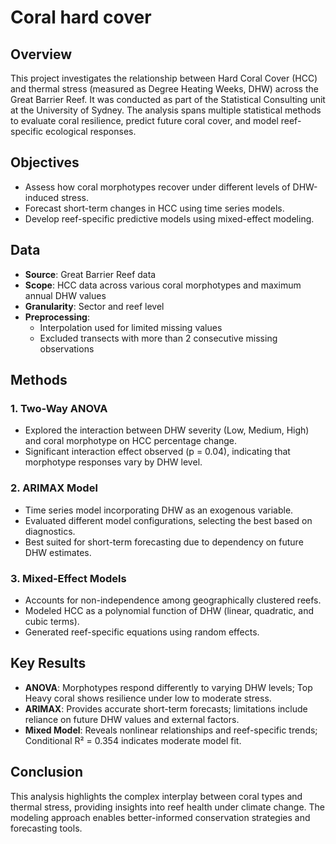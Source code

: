 # Coral hard cover

## Overview

This project investigates the relationship between Hard Coral Cover (HCC) and thermal stress (measured as Degree Heating Weeks, DHW) across the Great Barrier Reef. It was conducted as part of the Statistical Consulting unit at the University of Sydney. The analysis spans multiple statistical methods to evaluate coral resilience, predict future coral cover, and model reef-specific ecological responses.

## Objectives

- Assess how coral morphotypes recover under different levels of DHW-induced stress.
- Forecast short-term changes in HCC using time series models.
- Develop reef-specific predictive models using mixed-effect modeling.

## Data

- **Source**: Great Barrier Reef  data
- **Scope**: HCC data across various coral morphotypes and maximum annual DHW values
- **Granularity**: Sector and reef level
- **Preprocessing**:
  - Interpolation used for limited missing values
  - Excluded transects with more than 2 consecutive missing observations

## Methods

### 1. Two-Way ANOVA
- Explored the interaction between DHW severity (Low, Medium, High) and coral morphotype on HCC percentage change.
- Significant interaction effect observed (p = 0.04), indicating that morphotype responses vary by DHW level.

### 2. ARIMAX Model
- Time series model incorporating DHW as an exogenous variable.
- Evaluated different model configurations, selecting the best based on diagnostics.
- Best suited for short-term forecasting due to dependency on future DHW estimates.

### 3. Mixed-Effect Models
- Accounts for non-independence among geographically clustered reefs.
- Modeled HCC as a polynomial function of DHW (linear, quadratic, and cubic terms).
- Generated reef-specific equations using random effects.

## Key Results

- **ANOVA**: Morphotypes respond differently to varying DHW levels; Top Heavy coral shows resilience under low to moderate stress.
- **ARIMAX**: Provides accurate short-term forecasts; limitations include reliance on future DHW values and external factors.
- **Mixed Model**: Reveals nonlinear relationships and reef-specific trends; Conditional R² = 0.354 indicates moderate model fit.

## Conclusion

This analysis highlights the complex interplay between coral types and thermal stress, providing insights into reef health under climate change. The modeling approach enables better-informed conservation strategies and forecasting tools.
